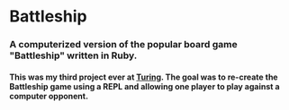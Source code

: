 # Battleship
### A computerized version of the popular board game "Battleship" written in Ruby.
#### This was my third project ever at [Turing](www.turing.io). The goal was to re-create the Battleship game using a REPL and allowing one player to play against a computer opponent.
